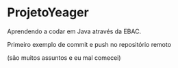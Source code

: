 # ProjetoYeager
Aprendendo a codar em Java através da EBAC.

Primeiro exemplo de commit e push no repositório remoto

(são muitos assuntos e eu mal comecei)


